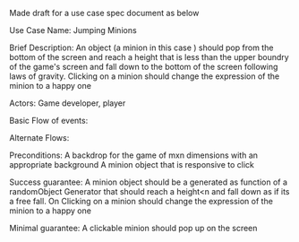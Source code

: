 Made draft for a use case spec document as below

Use Case Name: Jumping Minions

Brief Description:
An object (a minion in this case ) should pop from the bottom of the screen and reach a height that is less than the upper boundry of the game's screen and fall down to the bottom of the screen following laws of gravity. Clicking on a minion should change the expression of the minion to a happy one

Actors: Game developer, player

Basic Flow of events:

Alternate Flows:

Preconditions:
A backdrop for the game of mxn dimensions with an appropriate background
A minion object that is responsive to click

Success guarantee:
A minion object should be a generated as function of a randomObject Generator that should reach a height<n  and fall down as if its a free fall. On Clicking on a minion should change the expression of the minion to a happy one

Minimal guarantee: A clickable minion should pop up on the screen

